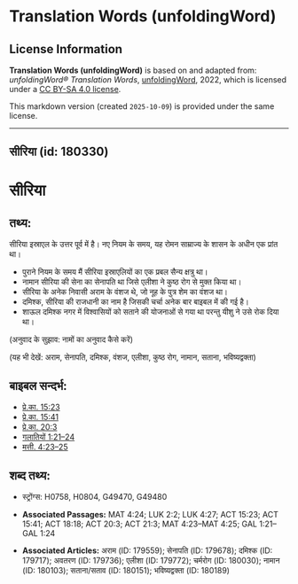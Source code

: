 # Translation Words (unfoldingWord)

## License Information

**Translation Words (unfoldingWord)** is based on and adapted from: _unfoldingWord® Translation Words_, [unfoldingWord](https://unfoldingword.org/utw), 2022, which is licensed under a [CC BY-SA 4.0 license](https://creativecommons.org/licenses/by-sa/4.0/legalcode.en).

This markdown version (created `2025-10-09`) is provided under the same license.



--------------------------------

## सीरिया (id: 180330)

सीरिया
======

तथ्य:
-----

सीरिया इस्राएल के उत्तर पूर्व में है। नए नियम के समय, यह रोमन साम्राज्य के शासन के अधीन एक प्रांत था।

* पुराने नियम के समय मैं सीरिया इस्राएलियों का एक प्रबल सैन्य क्षत्रु था।
* नामान सीरिया की सेना का सेनापति था जिसे एलीशा ने कुष्ठ रोग से मुक्त किया था।
* सीरिया के अनेक निवासी अराम के वंशज थे, जो नूह के पुत्र शेम का वंशज था।
* दमिश्क, सीरिया की राजधानी का नाम है जिसकी चर्चा अनेक बार बाइबल में की गई है।
* शाऊल दमिश्क नगर में विश्वासियों को सताने की योजनाओं से गया था परन्तु यीशु ने उसे रोक दिया था।

(अनुवाद के सुझाव: नामों का अनुवाद कैसे करें)

(यह भी देखें: अराम, सेनापति, दमिश्क, वंशज, एलीशा, कुष्ठ रोग, नामान, सताना, भविष्यद्वक्ता)

बाइबल सन्दर्भ:
--------------

* [प्रे.का. 15:23](https://ref.ly/Acts15:23)
* [प्रे.का. 15:41](https://ref.ly/Acts15:41)
* [प्रे.का. 20:3](https://ref.ly/Acts20:3)
* [गलातियों 1:21–24](https://ref.ly/Gal1:21-Gal1:24)
* [मत्ती. 4:23–25](https://ref.ly/Matt4:23-Matt4:25)

शब्द तथ्य:
----------

* स्ट्रोंग्स: H0758, H0804, G49470, G49480

* **Associated Passages:** MAT 4:24; LUK 2:2; LUK 4:27; ACT 15:23; ACT 15:41; ACT 18:18; ACT 20:3; ACT 21:3; MAT 4:23–MAT 4:25; GAL 1:21–GAL 1:24
* **Associated Articles:** अराम (ID: 179559); सेनापति (ID: 179678); दमिश्क (ID: 179717); अवतरण (ID: 179736); एलीशा (ID: 179772); चर्मरोग (ID: 180030); नामान (ID: 180103); सताना/सताव (ID: 180151); भविष्यद्वक्ता (ID: 180189)

